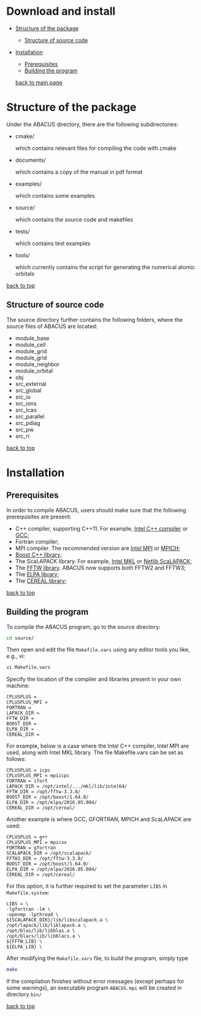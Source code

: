 # Download and install

- [Structure of the package](#structure-of-the-package)
  - [Structure of source code](#structure-of-source-code)
- [Installation](#installation)
  - [Prerequisites](#prerequisites)
  - [Building the program](#building-the-program)

  [back to main page](#../install.md)  

# Structure of the package
Under the ABACUS directory, there are the following subdirectories:

- cmake/

  which contains relevant files for compiling the code with cmake
- documents/

  which contains a copy of the manual in pdf format
- examples/

  which contains some examples
- source/

  which contains the source code and makefiles
- tests/

  which contains test examples
- tools/

  which currently contains the script for generating the numerical atomic orbitals

[back to top](#download-and-install)

## Structure of source code
The source directory further contains the following folders, where the source files of ABACUS are located:
- module_base
- module_cell
- module_grid
- module_grid
- module_neighbor
- module_orbital
- obj
- src_external
- src_global
- src_io
- src_ions
- src_lcao
- src_parallel
- src_pdiag
- src_pw
- src_ri

[back to top](#download-and-install)

# Installation

## Prerequisites
In order to compile ABACUS, users should make sure that the following prerequisites are
present:

- C++ compiler, supporting C++11. For example, [Intel C++ compiler](https://software.intel.com/enus/c-compilers) or [GCC](https://gcc.gnu.org/);
- Fortran compiler;
- MPI compiler. The recommended version are [Intel MPI](https://software.intel.com/enus/mpi-library) or [MPICH](https://www.mpich.org/);
- [Boost C++ library](https://www.boost.org/);
- The ScaLAPACK library. For example, [Intel MKL](https://software.intel.com/en-us/mkl)
or [Netlib ScaLAPACK](http://www.netlib.org/scalapack/);
- The [FFTW library](http://www.fftw.org/). ABACUS now supports both FFTW2 and
FFTW3;
- The [ELPA library](https://elpa.mpcdf.mpg.de/);
- The [CEREAL library](https://uscilab.github.io/cereal/);

[back to top](#download-and-install)

## Building the program
To compile the ABACUS program, go to the source directory:
```bash
cd source/
```
Then open and edit the file `Makefile.vars` using any editor tools you like, e.g., vi:
```bash
vi Makefile.vars
```
Specify the location of the compiler and libraries present in your own machine:
```
CPLUSPLUS =
CPLUSPLUS_MPI =
FORTRAN =
LAPACK_DIR =
FFTW_DIR =
BOOST_DIR = 
ELPA_DIR =
CEREAL_DIR =
```
For example, below is a case where the Intel C++ compiler, Intel MPI are used, along with Intel MKL library. The file Makefile.vars can be set as
follows:
```
CPLUSPLUS = icpc
CPLUSPLUS_MPI = mpiicpc
FORTRAN = ifort
LAPACK_DIR = /opt/intel/.../mkl/lib/intel64/
FFTW_DIR = /opt/fftw-3.3.8/
BOOST_DIR = /opt/boost/1.64.0/
ELPA_DIR = /opt/elpa/2016.05.004/
CEREAL_DIR = /opt/cereal/
```
Another example is where GCC, GFORTRAN, MPICH and ScaLAPACK are used:
```
CPLUSPLUS = g++
CPLUSPLUS_MPI = mpicxx
FORTRAN = gfortran
SCALAPACK_DIR = /opt/scalapack/
FFTW3_DIR = /opt/fftw-3.3.8/
BOOST_DIR = /opt/boost/1.64.0/
ELPA_DIR = /opt/elpa/2016.05.004/
CEREAL_DIR = /opt/cereal/
```
For this option, it is further required to set the parameter `LIBS` in `Makefile.system`:
```
LIBS = \
-lgfortran -lm \
-openmp -lpthread \
${SCALAPACK_DIR}/lib/libscalapack.a \
/opt/lapack/lib/liblapack.a \
/opt/blas/lib/libblas.a \
/opt/blacs/lib/libblacs.a \
${FFTW_LIB} \
${ELPA_LIB} \
```
After modifying the `Makefile.vars` file, to build the program, simply type
```bash
make
```
If the compilation finishes without error messages (except perhaps for some warnings), an executable program `ABACUS.mpi` will be created in directory `bin/`

[back to top](#download-and-install)